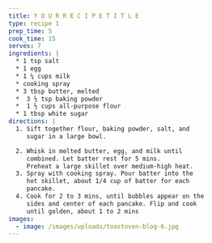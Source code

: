 ```yaml
---
title: Y O U R R E C I P E T I T L E
type: recipe 1
prep_time: 5
cook_time: 15
serves: 7
ingredients: |
  * 1 tsp salt
  * 1 egg 
  * 1 ¼ cups milk
  * cooking spray
  * 3 tbsp butter, melted
  *  3 ½ tsp baking powder
  *  1 ½ cups all-purpose flour
  * 1 tbsp white sugar
directions: |
  1. Sift together flour, baking powder, salt, and
     sugar in a large bowl.

  2. Whisk in melted butter, egg, and milk until
     combined. Let batter rest for 5 mins.
     Preheat a large skillet over medium-high heat.
  3. Spray with cooking spray. Pour batter into the
     hot skillet, about 1/4 cup of batter for each
     pancake.
  4. Cook for 2 to 3 mins, until bubbles appear on the
     sides and center of each pancake. Flip and cook
     until golden, about 1 to 2 mins
images:
  - image: /images/uploads/toastoven-blog-6.jpg
---
```

